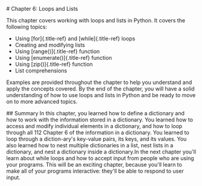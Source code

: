 \# Chapter 6: Loops and Lists

This chapter covers working with loops and lists in Python. It covers
the following topics:

-   Using [for]{.title-ref} and [while]{.title-ref} loops
-   Creating and modifying lists
-   Using [range()]{.title-ref} function
-   Using [enumerate()]{.title-ref} function
-   Using [zip()]{.title-ref} function
-   List comprehensions

Examples are provided throughout the chapter to help you understand and
apply the concepts covered. By the end of the chapter, you will have a
solid understanding of how to use loops and lists in Python and be ready
to move on to more advanced topics.

\## Summary In this chapter, you learned how to define a dictionary and
how to work with the information stored in a dictionary. You learned how
to access and modify individual elements in a dictionary, and how to
loop through all 112 Chapter 6 of the information in a dictionary. You
learned to loop through a diction-ary's key-value pairs, its keys, and
its values. You also learned how to nest multiple dictionaries in a
list, nest lists in a dictionary, and nest a dictionary inside a
dictionary.In the next chapter you'll learn about while loops and how to
accept input from people who are using your programs. This will be an
exciting chapter, because you'll learn to make all of your programs
interactive: they'll be able to respond to user input.
